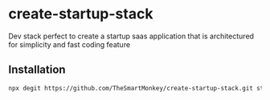 # create-startup-stack

Dev stack perfect to create a startup saas application that is architectured for simplicity and fast coding feature

## Installation

```sh
npx degit https://github.com/TheSmartMonkey/create-startup-stack.git startup-stack
```
